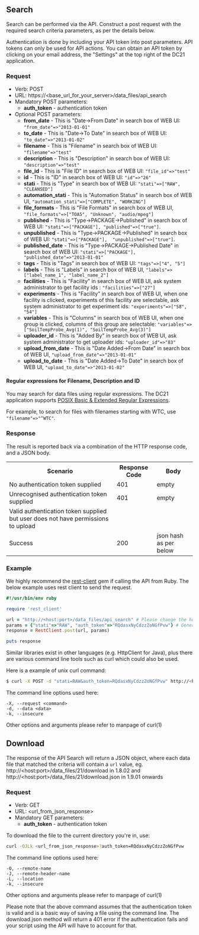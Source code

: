 ## Search
Search can be performed via the API. Construct a post request with the required search criteria parameters, as per the details below.

Authentication is done by including your API token into post parameters. API tokens can only be used for API actions. You can obtain an API token by clicking on your email address, the "Settings" at the top right of the DC21 application.

### Request

* Verb: POST
* URL: https://\<base_url_for_your_server\>/data_files/api_search
* Mandatory POST parameters:
  * **auth_token** - authentication token
* Optional POST parameters:
  * **from_date** - This is "Date->From Date" in search box of WEB UI: `"from_date"=>"2013-01-01"`
  * **to_date** - This is "Date->To Date" in search box of WEB UI: `"to_date"=>"2013-01-02"`
  * **filename** - This is "Filename" in search box of WEB UI: `"filename"=>"test"`
  * **description** - This is "Description" in search box of WEB UI: `"description"=>"test"`
  * **file_id** - This is "File ID" in search box of WEB UI: `"file_id"=>"test"`
  * **id** - This is "ID" in search box of WEB UI: `"id"=>"26"`
  * **stati** - This is "Type" in search box of WEB UI: `"stati"=>["RAW", "CLEANSED"]`
  * **automation_stati** - This is "Automation Status" in search box of WEB UI, `"automation_stati"=>["COMPLETE", "WORKING"]`
  * **file_formats** - This is "File Formats" in search box of WEB UI, `"file_formats"=>["TOA5", "Unknown", "audio/mpeg"]`
  * **published** - This is "Type->PACKAGE->Published" in search box of WEB UI: `"stati"=>["PACKAGE"], "published"=>["true"]`.
  * **unpublished** - This is "Type->PACKAGE->Published" in search box of WEB UI: `"stati"=>["PACKAGE"],  "unpublished"=>["true"]`.
  * **published_date** - This is "Type->PACKAGE->Published Date" in search box of WEB UI: `"stati"=>["PACKAGE"], "published_date"=>"2013-01-01"`
  * **tags** - This is "Tags" in search box of WEB UI: `"tags"=>["4", "5"]`
  * **labels** - This is "Labels" in search box of WEB UI, `"labels"=>["label_name_1", "label_name_2"]`
  * **facilities** - This is "Facility" in search box of WEB UI, ask system administrator to get facility ids : `"facilities"=>["27"]`
  * **experiments** - This is "Facility" in search box of WEB UI, when one facility is clicked, experiments of this facility are selectable, ask system administrator to get experiment ids: `"experiments"=>["58", "54"]`
  * **variables** - This is "Columns" in search box of WEB UI, when one group is clicked, columns of this group are selectable: `"variables"=>["SoilTempProbe_Avg(1)", "SoilTempProbe_Avg(3)"]`
  * **uploader_id** - This is "Added By" in search box of WEB UI, ask system administrator to get uploader ids: `"uploader_id"=>"83"`
  * **upload_from_date** - This is "Date Added->From Date" in search box of WEB UI, `"upload_from_date"=>"2013-01-01"`
  * **upload_to_date** - This is "Date Added->To Date" in search box of WEB UI, `"upload_to_date"=>"2013-01-02"`


#### Regular expressions for Filename, Description and ID

You may search for data files using regular expressions. The DC21 application supports [POSIX Basic & Extended Regular Expressions](http://en.wikipedia.org/wiki/Regular_expression#POSIX_Basic_Regular_Expressions).

For example, to search for files with filenames starting with WTC, use `"filename"=>"^WTC"`.

### Response
The result is reported back via a combination of the HTTP response code, and a JSON body.
<table>
 <tr>
  <th>Scenario</th>
  <th>Response Code</th>
  <th>Body</th>
 </tr>
 <tr>
  <td>No authentication token supplied</td>
  <td>401</td>
  <td>empty</td>
 </tr>
 <tr>
  <td>Unrecognised authentication token supplied</td>
  <td>401</td>
  <td>empty</td>
 </tr>
 <tr>
  <td>Valid authentication token supplied but user does not
  have permissions to upload</td>
  <td></td>
  <td></td>
 </tr>
 <tr>
  <td>Success</td>
  <td>200</td>
  <td>json hash as per below</td>
 </tr>
</table>


### Example
We highly recommend the [rest-client](https://github.com/rest-client/rest-client) gem if calling the API from Ruby. The below example uses rest client to send the request.

```ruby
#!/usr/bin/env ruby

require 'rest_client'

url = "http://<host:port>/data_files/api_search" # Please change the host:port part!
params = {"stati"=>"RAW", "auth_token"=>"RQdasxNyCdzzZoNGfPvw"} # Generate your own token and paste here
response = RestClient.post(url, params)

puts response
```

Similar libraries exist in other languages (e.g. HttpClient for Java), plus there are various command line tools such as curl which could also be used.

Here is a example of unix curl command:

```bash
$ curl -X POST -d "stati=RAW&auth_token=RQdasxNyCdzzZoNGfPvw" http://<host:port>/data_files/api_search
```

The command line options used here:
```
-X, --request <command>
-d, --data <data>
-k, --insecure
```

Other options and arguments please refer to manpage of curl(1)

## Download

The response of the API Search will return a JSON object, where each data file that matched the criteria will contain a `url` value, eg. http://\<host\:port\>/data_files/21/download in 1.8.02 and http://\<host\:port\>/data_files/21/download.json in 1.9.01 onwards

### Request

* Verb: GET
* URL: \<url_from_json_response\>
* Mandatory GET parameters:
  * **auth_token** - authentication token

To download the file to the current directory you're in, use:
```bash
curl -OJLk <url_from_json_response>?auth_token=RQdasxNyCdzzZoNGfPvw
```

The command line options used here:
```
-O, --remote-name
-J, --remote-header-name
-L, --location
-k, --insecure
```

Other options and arguments please refer to manpage of curl(1)

Please note that the above command assumes that the authentication token is valid and is a basic way of saving a file using the command line. The download.json method will return a 401 error if the authentication fails and your script using the API will have to account for that.
